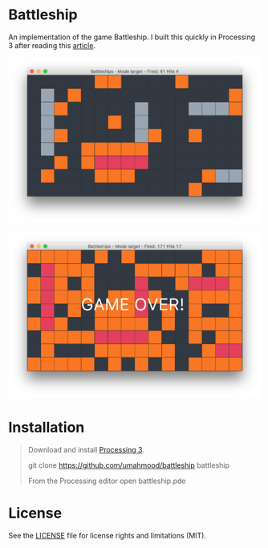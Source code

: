 # Battleship

An implementation of the game Battleship. I built this quickly in Processing 3 after reading this [article](http://www.datagenetics.com/blog/december32011/index.html).

![screenshot1](https://github.com/umahmood/battleship/blob/master/screenshot1.png)

![screenshot2](https://github.com/umahmood/battleship/blob/master/screenshot2.png)

# Installation

> Download and install [Processing 3](https://processing.org/download/?processing).
> 
> git clone https://github.com/umahmood/battleship battleship
>
> From the Processing editor open battleship.pde

# License

See the [LICENSE](LICENSE.md) file for license rights and limitations (MIT).